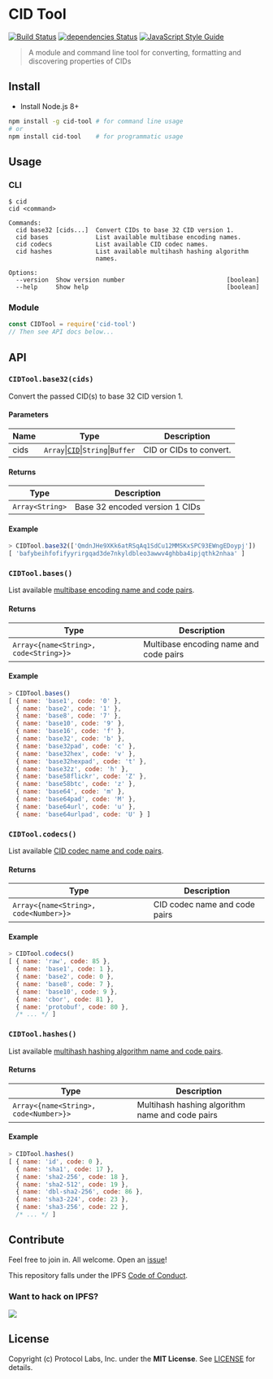 # CID Tool

[![Build Status](https://travis-ci.org/ipfs-shipyard/js-cid-tool.svg?branch=master)](https://travis-ci.org/ipfs-shipyard/js-cid-tool) [![dependencies Status](https://david-dm.org/ipfs-shipyard/cid-tool/status.svg)](https://david-dm.org/ipfs-shipyard/cid-tool) [![JavaScript Style Guide](https://img.shields.io/badge/code_style-standard-brightgreen.svg)](https://standardjs.com)

> A module and command line tool for converting, formatting and discovering properties of CIDs

## Install

* Install Node.js 8+

```sh
npm install -g cid-tool # for command line usage
# or
npm install cid-tool    # for programmatic usage
```

## Usage

### CLI

```console
$ cid
cid <command>

Commands:
  cid base32 [cids...]  Convert CIDs to base 32 CID version 1.
  cid bases             List available multibase encoding names.
  cid codecs            List available CID codec names.
  cid hashes            List available multihash hashing algorithm
                        names.

Options:
  --version  Show version number                            [boolean]
  --help     Show help                                      [boolean]
```

### Module

```js
const CIDTool = require('cid-tool')
// Then see API docs below...
```

## API

### `CIDTool.base32(cids)`

Convert the passed CID(s) to base 32 CID version 1.

#### Parameters

| Name | Type | Description |
|------|------|-------------|
| cids | `Array`\|[`CID`](https://github.com/ipld/js-cid/)\|`String`\|`Buffer` | CID or CIDs to convert. |

#### Returns

| Type | Description |
|------|-------------|
| `Array<String>` | Base 32 encoded version 1 CIDs |

#### Example

```js
> CIDTool.base32(['QmdnJHe9XKk6atRSqAq1SdCu12MMSKxSPC93EWngEDoypj'])
[ 'bafybeihfofifyyrirgqad3de7nkyldbleo3awwv4ghbba4ipjqthk2nhaa' ]
```

### `CIDTool.bases()`

List available [multibase encoding name and code pairs](https://github.com/multiformats/multibase/blob/master/multibase.csv).

#### Returns

| Type | Description |
|------|-------------|
| `Array<{name<String>, code<String>}>` | Multibase encoding name and code pairs |

#### Example

```js
> CIDTool.bases()
[ { name: 'base1', code: '0' },
  { name: 'base2', code: '1' },
  { name: 'base8', code: '7' },
  { name: 'base10', code: '9' },
  { name: 'base16', code: 'f' },
  { name: 'base32', code: 'b' },
  { name: 'base32pad', code: 'c' },
  { name: 'base32hex', code: 'v' },
  { name: 'base32hexpad', code: 't' },
  { name: 'base32z', code: 'h' },
  { name: 'base58flickr', code: 'Z' },
  { name: 'base58btc', code: 'z' },
  { name: 'base64', code: 'm' },
  { name: 'base64pad', code: 'M' },
  { name: 'base64url', code: 'u' },
  { name: 'base64urlpad', code: 'U' } ]
```

### `CIDTool.codecs()`

List available [CID codec name and code pairs](https://github.com/multiformats/multicodec/blob/master/table.csv).

#### Returns

| Type | Description |
|------|-------------|
| `Array<{name<String>, code<Number>}>` | CID codec name and code pairs |

#### Example

```js
> CIDTool.codecs()
[ { name: 'raw', code: 85 },
  { name: 'base1', code: 1 },
  { name: 'base2', code: 0 },
  { name: 'base8', code: 7 },
  { name: 'base10', code: 9 },
  { name: 'cbor', code: 81 },
  { name: 'protobuf', code: 80 },
  /* ... */ ]
```

### `CIDTool.hashes()`

List available [multihash hashing algorithm name and code pairs](https://github.com/multiformats/multihash/blob/master/hashtable.csv).

#### Returns

| Type | Description |
|------|-------------|
| `Array<{name<String>, code<Number>}>` | Multihash hashing algorithm name and code pairs |

#### Example

```js
> CIDTool.hashes()
[ { name: 'id', code: 0 },
  { name: 'sha1', code: 17 },
  { name: 'sha2-256', code: 18 },
  { name: 'sha2-512', code: 19 },
  { name: 'dbl-sha2-256', code: 86 },
  { name: 'sha3-224', code: 23 },
  { name: 'sha3-256', code: 22 },
  /* ... */ ]
```

## Contribute

Feel free to join in. All welcome. Open an [issue](https://github.com/ipfs-shipyard/cid-tool/issues)!

This repository falls under the IPFS [Code of Conduct](https://github.com/ipfs/community/blob/master/code-of-conduct.md).

### Want to hack on IPFS?

[![](https://cdn.rawgit.com/jbenet/contribute-ipfs-gif/master/img/contribute.gif)](https://github.com/ipfs/community/blob/master/contributing.md)

## License

Copyright (c) Protocol Labs, Inc. under the **MIT License**. See [LICENSE](./LICENSE) for details.
